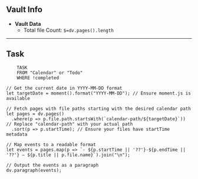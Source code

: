 ## Vault Info
 - **Vault Data**
	- Total file Count: `$=dv.pages().length`
	
---
## Task
```dataview
	TASK
	FROM "Calendar" or "Todo"
	WHERE !completed
```


```dataviewjs
// Get the current date in YYYY-MM-DD format
let targetDate = moment().format("YYYY-MM-DD"); // Ensure moment.js is available

// Fetch pages with file paths starting with the desired calendar path
let pages = dv.pages()
  .where(p => p.file.path.startsWith(`calendar-path/${targetDate}`)) // Replace "calendar-path" with your actual path
  .sort(p => p.startTime); // Ensure your files have startTime metadata

// Map events to a readable format
let events = pages.map(p => `- ${p.startTime || '??'}-${p.endTime || '??'} — ${p.title || p.file.name}`).join("\n");

// Output the events as a paragraph
dv.paragraph(events);
```